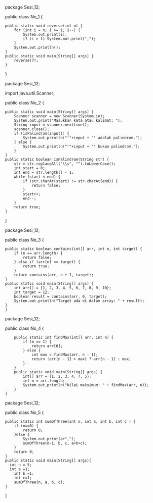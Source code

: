 package Sesi_12;

public class No_1 {

    public static void reverse(int n) {
        for (int i = n; i >= 1; i--) {
            System.out.print(i);
            if (i > 1) System.out.print(",");
        }
        System.out.println();
    }
    public static void main(String[] args) {
        reverse(7); 
    }
}


package Sesi_12;

import java.util.Scanner;

public class No_2 {

    public static void main(String[] args) {
        Scanner scanner = new Scanner(System.in);
        System.out.print("Masukkan kata atau kalimat: ");
        String input = scanner.nextLine();
        scanner.close();
        if (isPalindrom(input)) {
            System.out.println("'"+input + "' adalah palindrom.");
        } else {
            System.out.println("'"+input + "' bukan palindrom.");
        }
    }
    public static boolean isPalindrom(String str) {
        str = str.replaceAll("\\s", "").toLowerCase(); 
        int start = 0;
        int end = str.length() - 1;
        while (start < end) {
            if (str.charAt(start) != str.charAt(end)) {
                return false;
            }
            start++;
            end--;
        }
        return true;
    }
}


package Sesi_12;

public class No_3 {

    public static boolean contains(int[] arr, int n, int target) {
        if (n == arr.length) {
            return false;
        } else if (arr[n] == target) {
            return true;
        }
        return contains(arr, n + 1, target);
    }
    public static void main(String[] args) {
        int arr[] = {1, 2, 3, 4, 5, 6, 7, 8, 9, 10};
        int target = 12;
        boolean result = contains(arr, 0, target);
        System.out.println("Target ada di dalam array: " + result);
    }
    }


   package Sesi_12;
   
public class No_4 {

        public static int findMax(int[] arr, int n) {
            if (n == 1) {
                return arr[0];
            } else {
                int max = findMax(arr, n - 1);
                return (arr[n - 1] > max) ? arr[n - 1] : max;
            }
        }
        public static void main(String[] args) {
            int[] arr = {1, 2, 3, 4, 7, 5};
            int n = arr.length;
            System.out.println("Nilai maksimum: " + findMax(arr, n));
        }
    }  


  package Sesi_12;
  
public class No_5 {

    public static int sumOfThree(int n, int a, int b, int c ) {
        if (n==0) {
            return 0;
        }else {
            System.out.print(a+",");
            sumOfThree(n-1, b, c, a+b+c);
        }
        return 0;
    }
    public static void main(String[] args){
      int n = 5;
      int a =1;
        int b =1;
        int c=1;
        sumOfThree(n, a, b, c);
    }
}
